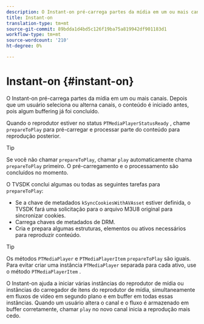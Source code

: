 ```yaml
---
description: O Instant-on pré-carrega partes da mídia em um ou mais canais. Depois que um usuário seleciona ou alterna canais, o conteúdo é iniciado antes, pois algum buffering já foi concluído.
title: Instant-on
translation-type: tm+mt
source-git-commit: 89bdda1d4bd5c126f19ba75a819942df901183d1
workflow-type: tm+mt
source-wordcount: '210'
ht-degree: 0%

---
```



# Instant-on {#instant-on}

O Instant-on pré-carrega partes da mídia em um ou mais canais. Depois que um usuário seleciona ou alterna canais, o conteúdo é iniciado antes, pois algum buffering já foi concluído.

Quando o reprodutor estiver no status `PTMediaPlayerStatusReady` , chame `prepareToPlay` para pré-carregar e processar parte do conteúdo para reprodução posterior.

>[!TIP]
>
>Se você não chamar `prepareToPlay`, chamar `play` automaticamente chama `prepareToPlay` primeiro. O pré-carregamento e o processamento são concluídos no momento.

O TVSDK conclui algumas ou todas as seguintes tarefas para `prepareToPlay`:

* Se a chave de metadados `kSyncCookiesWithAVAsset` estiver definida, o TVSDK fará uma solicitação para o arquivo M3U8 original para sincronizar cookies.
* Carrega chaves de metadados de DRM.
* Cria e prepara algumas estruturas, elementos ou ativos necessários para reproduzir conteúdo.

>[!TIP]
>
>Os métodos `PTMediaPlayer` e `PTMediaPlayerItem` `prepareToPlay` são iguais. Para evitar criar uma instância `PTMediaPlayer` separada para cada ativo, use o método `PTMediaPlayerItem` .

O Instant-on ajuda a iniciar várias instâncias do reprodutor de mídia ou instâncias do carregador de itens do reprodutor de mídia, simultaneamente em fluxos de vídeo em segundo plano e em buffer em todas essas instâncias. Quando um usuário altera o canal e o fluxo é armazenado em buffer corretamente, chamar `play` no novo canal inicia a reprodução mais cedo.